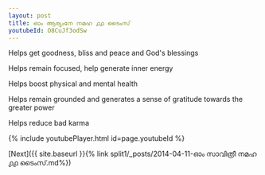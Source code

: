 ```yaml
---
layout: post
title: ഓം ആര്യംനേ നമഹ ൧൧ ടൈംസ്
youtubeId: O8CuJf3odSw
---
```

 
 
Helps get goodness, bliss and peace and God's blessings
 
Helps remain focused, help generate inner energy 
 
Helps boost physical and mental health 
 
Helps remain grounded and generates a sense of gratitude towards the greater power 
 
Helps reduce bad karma
 
 
 
 


{% include youtubePlayer.html id=page.youtubeId %}
 
[Next]({{ site.baseurl }}{% link  split1/_posts/2014-04-11-ഓം സാവിത്രീ നമഹ ൧൧ ടൈംസ്.md%})
 
